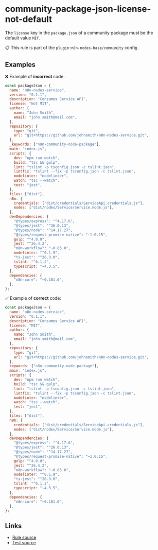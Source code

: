 [//]: # "File generated from a template. Do not edit this file directly."

# community-package-json-license-not-default

The `license` key in the `package.json` of a community package must be the default value `MIT`.

📋 This rule is part of the `plugin:n8n-nodes-base/community` config.

## Examples

❌ Example of **incorrect** code:

```js
const packageJson = {
  name: "n8n-nodes-service",
  version: "0.1.1",
  description: "Consumes Service API",
  license: "Not MIT",
  author: {
    name: "John Smith",
    email: "john.smith@mail.com",
  },
  repository: {
    type: "git",
    url: "git+https://github.com/johnsmith/n8n-nodes-service.git",
  },
  _keywords: ["n8n-community-node-package"],
  main: "index.js",
  scripts: {
    dev: "npm run watch",
    build: "tsc && gulp",
    lint: "tslint -p tsconfig.json -c tslint.json",
    lintfix: "tslint --fix -p tsconfig.json -c tslint.json",
    nodelinter: "nodelinter",
    watch: "tsc --watch",
    test: "jest",
  },
  files: ["dist"],
  n8n: {
    credentials: ["dist/credentials/ServiceApi.credentials.js"],
    nodes: ["dist/nodes/Service/Service.node.js"],
  },
  devDependencies: {
    "@types/express": "^4.17.6",
    "@types/jest": "^26.0.13",
    "@types/node": "^14.17.27",
    "@types/request-promise-native": "~1.0.15",
    gulp: "^4.0.0",
    jest: "^26.4.2",
    "n8n-workflow": "~0.83.0",
    nodelinter: "^0.1.9",
    "ts-jest": "^26.3.0",
    tslint: "^6.1.2",
    typescript: "~4.3.5",
  },
  dependencies: {
    "n8n-core": "~0.101.0",
  },
};
```

✅ Example of **correct** code:

```js
const packageJson = {
  name: "n8n-nodes-service",
  version: "0.1.1",
  description: "Consumes Service API",
  license: "MIT",
  author: {
    name: "John Smith",
    email: "john.smith@mail.com",
  },
  repository: {
    type: "git",
    url: "git+https://github.com/johnsmith/n8n-nodes-service.git",
  },
  keywords: ["n8n-community-node-package"],
  main: "index.js",
  scripts: {
    dev: "npm run watch",
    build: "tsc && gulp",
    lint: "tslint -p tsconfig.json -c tslint.json",
    lintfix: "tslint --fix -p tsconfig.json -c tslint.json",
    nodelinter: "nodelinter",
    watch: "tsc --watch",
    test: "jest",
  },
  files: ["dist"],
  n8n: {
    credentials: ["dist/credentials/ServiceApi.credentials.js"],
    nodes: ["dist/nodes/Service/Service.node.js"],
  },
  devDependencies: {
    "@types/express": "^4.17.6",
    "@types/jest": "^26.0.13",
    "@types/node": "^14.17.27",
    "@types/request-promise-native": "~1.0.15",
    gulp: "^4.0.0",
    jest: "^26.4.2",
    "n8n-workflow": "~0.83.0",
    nodelinter: "^0.1.9",
    "ts-jest": "^26.3.0",
    tslint: "^6.1.2",
    typescript: "~4.3.5",
  },
  dependencies: {
    "n8n-core": "~0.101.0",
  },
};
```

## Links

- [Rule source](../../lib/rules/community-package-json-license-not-default.ts)
- [Test source](../../tests/community-package-json-license-not-default.test.ts)
